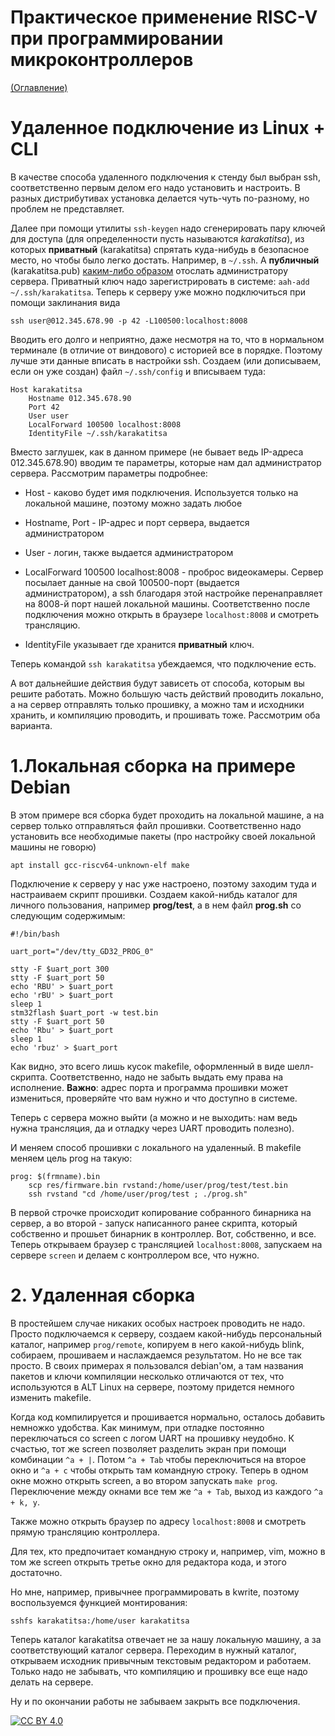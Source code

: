 # Практическое применение RISC-V при программировании микроконтроллеров

[(Оглавление)](index.md)

# Удаленное подключение из Linux + CLI

В качестве способа удаленного подключения к стенду был выбран ssh, соответственно первым делом его надо установить и настроить. В разных дистрибутивах установка делается чуть-чуть по-разному, но проблем не представляет.

Далее при помощи утилиты ```ssh-keygen``` надо сгенерировать пару ключей для доступа (для определенности пусть называются *karakatitsa*), из которых **приватный** (karakatitsa) спрятать куда-нибудь в безопасное место, но чтобы было легко достать. Например, в ```~/.ssh```. А **публичный** (karakatitsa.pub) [каким-либо образом](remote_comm.md) отослать администратору сервера. Приватный ключ надо зарегистрировать в системе: ```aah-add ~/.ssh/karakatitsa```. Теперь к серверу уже можно подключиться при помощи заклинания вида

```
ssh user@012.345.678.90 -p 42 -L100500:localhost:8008
```

Вводить его долго и неприятно, даже несмотря на то, что в нормальном терминале (в отличие от виндового) с историей все в порядке. Поэтому лучше эти данные вписать в настройки ssh. Создаем (или дописываем, если он уже создан) файл ```~/.ssh/config``` и вписываем туда:

```
Host karakatitsa
	Hostname 012.345.678.90
	Port 42
	User user
	LocalForward 100500 localhost:8008
	IdentityFile ~/.ssh/karakatitsa
```

Вместо заглушек, как в данном примере (не бывает ведь IP-адреса 012.345.678.90) вводим те параметры, которые нам дал администратор сервера. Рассмотрим параметры подробнее:

- Host - каково будет имя подключения. Используется только на локальной машине, поэтому можно задать любое

- Hostname, Port - IP-адрес и порт сервера, выдается администратором

- User - логин, также выдается администратором

- LocalForward 100500 localhost:8008 - проброс видеокамеры. Сервер посылает данные на свой 100500-порт (выдается администратором), а ssh благодаря этой настройке перенаправляет на 8008-й порт нашей локальной машины. Соответственно после подключения можно открыть в браузере ```localhost:8008``` и смотреть трансляцию.

- IdentityFile указывает где хранится **приватный** ключ.

Теперь командой ```ssh karakatitsa``` убеждаемся, что подключение есть.

А вот дальнейшие действия будут зависеть от способа, которым вы решите работать. Можно большую часть действий проводить локально, а на сервер отправлять только прошивку, а можно там и исходники хранить, и компиляцию проводить, и прошивать тоже. Рассмотрим оба варианта.

# 1.Локальная сборка на примере Debian

В этом примере вся сборка будет проходить на локальной машине, а на сервер только отправляться файл прошивки. Соответственно надо установить все необходимые пакеты (про настройку своей локальной машины не говорю)

```
apt install gcc-riscv64-unknown-elf make
```

Подключение к серверу у нас уже настроено, поэтому заходим туда и настраиваем скрипт прошивки. Создаем какой-нибдь каталог для личного пользования, например **prog/test**, а в нем файл **prog.sh** со следующим содержимым:

```
#!/bin/bash

uart_port="/dev/tty_GD32_PROG_0"

stty -F $uart_port 300
stty -F $uart_port 50
echo 'RBU' > $uart_port
echo 'rBU' > $uart_port
sleep 1
stm32flash $uart_port -w test.bin
stty -F $uart_port 50
echo 'Rbu' > $uart_port
sleep 1
echo 'rbuz' > $uart_port
```

Как видно, это всего лишь кусок makefile, оформленный в виде шелл-скрипта. Соответственно, надо не забыть выдать ему права на исполнение. **Важно**: адрес порта и программа прошивки может измениться, проверяйте что вам нужно и что доступно в системе.

Теперь с сервера можно выйти (а можно и не выходить: нам ведь нужна трансляция, да и отладку через UART проводить полезно).

И меняем способ прошивки с локального на удаленный. В makefile меняем цель prog на такую:

```
prog: $(frmname).bin
	scp res/firmware.bin rvstand:/home/user/prog/test/test.bin
	ssh rvstand "cd /home/user/prog/test ; ./prog.sh"
```

В первой строчке происходит копирование собранного бинарника на сервер, а во второй - запуск написанного ранее скрипта, который собственно и прошьет бинарник в контроллер. Вот, собственно, и все. Теперь открываем браузер с трансляцией ```localhost:8008```, запускаем на сервере ```screen``` и делаем с контроллером все, что нужно.

# 2. Удаленная сборка

В простейшем случае никаких особых настроек проводить не надо. Просто подключаемся к серверу, создаем какой-нибудь персональный каталог, например ```prog/remote```, копируем в него какой-нибудь blink, собираем, прошиваем и наслаждаемся результатом. Но не все так просто. В своих примерах я пользовался debian'ом, а там названия пакетов и ключи компиляции несколько отличаются от тех, что используются в ALT Linux на сервере, поэтому придется немного изменить makefile.

Когда код компилируется и прошивается нормально, осталось добавить немножко удобства. Как минимум, при отладке постоянно переключаться со screen с логом UART на прошивку неудобно. К счастью, тот же screen позволяет разделить экран при помощи комбинации ```^a + |```. Потом ```^a + Tab``` чтобы переключиться на второе окно и ```^a + c``` чтобы открыть там командную строку. Теперь в одном окне можно открыть screen, а во втором запускать ```make prog```. Переключение между окнами все тем же ```^a + Tab```, выход из каждого ```^a + k, y```.

Также можно открыть браузер по адресу ```localhost:8008``` и смотреть прямую трансляцию контроллера.

Для тех, кто предпочитает командную строку и, например, vim, можно в том же screen открыть третье окно для редактора кода, и этого достаточно.

Но мне, например, привычнее программировать в kwrite, поэтому воспользуемся функцией монтирования:

```
sshfs karakatitsa:/home/user karakatitsa
```

Теперь каталог karakatitsa отвечает не за нашу локальную машину, а за соответствующий каталог сервера. Переходим в нужный каталог, открываем исходник привычным текстовым редактором и работаем. Только надо не забывать, что компиляцию и прошивку все еще надо делать на сервере.

Ну и по окончании работы не забываем закрыть все подключения.

[![CC BY 4.0][cc-by-image]][cc-by]

[cc-by]: http://creativecommons.org/licenses/by/4.0/

[cc-by-image]: https://i.creativecommons.org/l/by/4.0/88x31.png

[cc-by-shield]: https://img.shields.io/badge/License-CC%20BY%204.0-lightgrey.svg